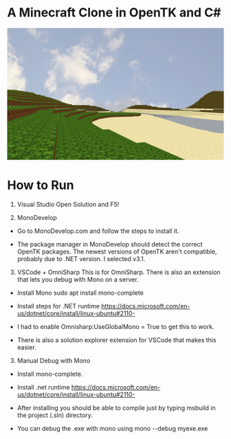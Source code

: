 
# A Minecraft Clone in OpenTK and C#

![Preview](./screenshot.jpg)

# How to Run

1. Visual Studio
	Open Solution and F5!

2. MonoDevelop

* Go to MonoDevelop.com and follow the steps to install it. 

* The package manager in MonoDevelop should detect the correct OpenTK packages. The newest versions of OpenTK aren't compatible, probably due to .NET version. I selected v3.1.

3. VSCode + OmniSharp
This is for OmniSharp. There is also an extension that lets you debug with Mono on a server. 

* Install Mono
  sudo apt install mono-complete

* Install steps for .NET runtime
https://docs.microsoft.com/en-us/dotnet/core/install/linux-ubuntu#2110-

* I had to enable Omnisharp:UseGlobalMono = True to get this to work.

* There is also a solution explorer extension for VSCode that makes this easier.


3. Manual Debug with Mono

* Install mono-complete.

* Install .net runtime https://docs.microsoft.com/en-us/dotnet/core/install/linux-ubuntu#2110-

* After installing you should be able to compile just by typing msbuild in the project (.sln) directory.

* You can debug the .exe with mono using mono --debug myexe.exe



